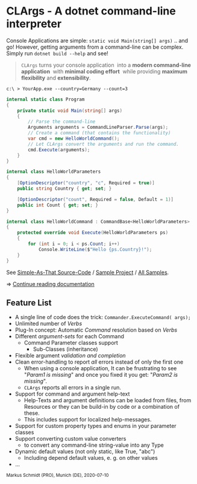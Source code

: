 # CLArgs - A dotnet command-line interpreter

Console Applications are simple:  `static void Main(string[] args)` ..  and go! However, getting arguments from a command-line can be complex. Simply run `dotnet build --help` and see! 

>`CLArgs`  turns your console application 
>​	into a **modern command-line application**
>​	with **minimal coding effort**
>​	while providing **maximum flexibility** and **extensibility**.

`c:\ > YourApp.exe --country=Germany --count=3`

```csharp
internal static class Program
{
	private static void Main(string[] args)
	{
		// Parse the command-line
		Arguments arguments = CommandLineParser.Parse(args);
		// Create a command (that contains the functionality)
		var cmd = new HelloWorldCommand();
		// Let CLArgs convert the arguments and run the command.
		cmd.Execute(arguments);
	}
}

internal class HelloWorldParameters
{
	[OptionDescriptor("country", "c", Required = true)]
	public string Country { get; set; }

	[OptionDescriptor("count", Required = false, Default = 1)]
	public int Count { get; set; }
}

internal class HelloWorldCommand : CommandBase<HelloWorldParameters>
{
	protected override void Execute(HelloWorldParameters ps)
	{
		for (int i = 0; i < ps.Count; i++)
			Console.WriteLine($"Hello {ps.Country}!");
	}
}
```

See [Simple-As-That Source-Code](samples/Sample01.SimpleAsThat/Program.cs) / [Sample Project](samples/Sample01.SimpleAsThat) / [All Samples](samples).

=> [Continue reading documentation](https://github.com/msc4266/CLArgs/wiki)

## Feature List

* A single line of code does the trick: `Commander.ExecuteCommand( args);`
* Unlimited number of *Verbs*
* Plug-In concept: Automatic *Command* resolution based on *Verbs*
* Different *argument-sets* for each Command
  * Command Parameter classes support 
    * Sub-Classes (inheritance) 
* Flexible argument *validation and completion*
* Clean error-handling to report *all* errors instead of only the first one
  * When using a console application, 
    It can be frustrating to see "*Param1 is missing*" and 
    once you fixed it you get: "*Param2 is missing*".
  * `CLArgs` reports all errors in a single run.
* Support for command and argument help-text
  * Help-Texts and argument definitions can be loaded from files, from Resources or they can be build-in by code or a combination of these. 
  * This includes support for localized help-messages.
* Support for custom property types and enums in your parameter classes
* Support converting custom value converters
  * to convert any command-line string-value into any Type
* Dynamic default values (not only static, like True, "abc")
  * Including depend default values, e. g. on other values
* ...

<sub>Markus Schmidt (PRO), Munich (DE), 2020-07-10</sub>
